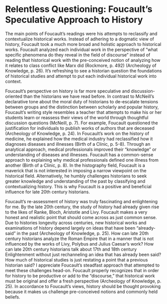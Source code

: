 # **Relentless Questioning: Foucault’s Speculative Approach to History** 

The main points of Foucault’s readings were his attempts to reclassify and contextualize historical works. Instead of adhering to a dogmatic view of history, Foucault took a much more broad and holistic approach to historical works. Foucault analyzed each individual work in the perspective of “what specific phenomena do they reveal in the field of discourse” instead of reading that historical work with the pre-conceived notion of analyzing how it relates to class conflict like Marx did (Rockmore, p. 492) (Archeology of Knowledge, p. 26). It’s refreshing to see a historian question the foundations of historical studies and attempt to put each individual historical work into context. 

Foucault’s perspective on history is far more speculative and discussion-oriented than the historians we have read before. In contrast to McNeill’s declarative tone about the moral duty of historians to de-escalate tensions between groups and the distinction between scholarly and popular history, Foucault’s writing style resembles a teacher that attempts to make his or her students learn or reassess their views of the world through thoughtful discussion questions (McNeill, p. 7). For example, Foucault questioned the justification for individuals to publish works of authors that are deceased (Archeology of Knowledge, p. 24). In Foucault’s work on the history of medicine, he explained how the medical industry had reclassified how it diagnoses diseases and illnesses (Birth of a Clinic, p. 5-8). Through an analytical approach, medical professionals improved their “knowledge” or understanding of diseases and illnesses. Foucault has a common-sense approach to explaining why medical professionals defined one illness from another (Birth of a Clinic, p. 8). In the histography field, Foucault is a maverick that is not interested in imposing a narrow viewpoint on the historical field. Alternatively, he humbly challenges historians to seek greater knowledge and understanding of the past by classifying and contextualizing history. This is why Foucault is a positive and beneficial influence for late 20th century historians. 

Foucault’s re-assessment of history was truly fascinating and enlightening for me. By the late 20th century, the study of history had already given rise to the likes of Ranke, Bloch, Aristotle and Livy. Foucault makes a very honest and realistic point that should come across as just common sense. Due to histories longevity across centuries, new historical works and examinations of history depend largely on ideas that have been “already-said” in the past (Archeology of Knowledge, p. 25). How can late 20th century historians analyze the Roman Empire that in a manner that is not influenced by the works of Livy, Polybus and Julius Caesar’s work? How can late 20th century historians talk about 17th and 18th century Enlightenment without just rechanneling an idea that has already been said? How much of historical studies is just restating a point that a previous historian said? I appreciate Foucault’s steadfast approach that attempted to meet these challenges head-on. Foucault properly recognizes that in order for history to be productive or add to the “discourse,” that historical work must be original and offer a fresh perspective (Archeology of Knowledge, p. 25). In accordance to Foucault’s views, history should be thought provoking because it makes us challenge pre-conceived notions and commonly held beliefs. 
